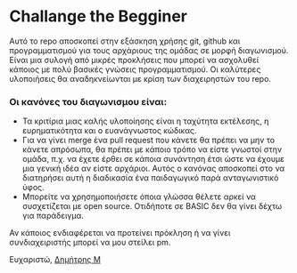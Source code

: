 # Challange the Begginer

Αυτό το repο αποσκοπεί στην εξάσκηση χρήσης git, github και προγραμματισμού για τους αρχάριους της ομάδας σε μορφή διαγωνισμού. 
Είναι μια συλογή από μικρές προκλήσεις που μπορεί να ασχολυθεί κάποιος με πολύ βασικές γνώσεις προγραμματισμού.
Οι καλύτερες υλοποιήσεις θα αναδηκνείωνται με κρίση των διαχειρηστών του repο.

### Οι κανόνες του διαγωνισμου είναι:
* Τα κριτίρια μιας καλής υλοποίησης είναι η ταχύτητα εκτέλεσης, η ευρηματικότητα και ο ευανάγνωστος κώδικας. 
* Για να γίνει merge ένα pull request που κάνετε θα πρέπει να μην το κάνετε απρόσωπα, 
θα πρέπει με κάποιο τρόπο να είστε γνωστοί στην ομάδα, π.χ. να έχετε έρθει σε κάποια συνάντηση 
έτσι ώστε να έχουμε μια γενική ιδέα αν είστε αρχάριοι.
Αυτός ο κανόνας αποσκοπεί στο να διατηρήσει αυτή η διαδικασία ένα παιδαγωγικό παρά ανταγωνιστικό ύφος.
* Μπορείτε να χρησημοποιήσετε όποια γλώσσα θέλετε αρκεί να συσχετίζεται με open source. Οτιδήποτε σε BASIC δεν θα γίνει δέχτω για παράδειγμα.

Αν κάποιος ενδιαφέρεται να προτείνει πρόκληση ή να γίνει συνδιαχειριστής μπορεί να μου στείλει pm.

Ευχαριστώ, [Δημήτρης Μ](http://github.com/damavrom)
